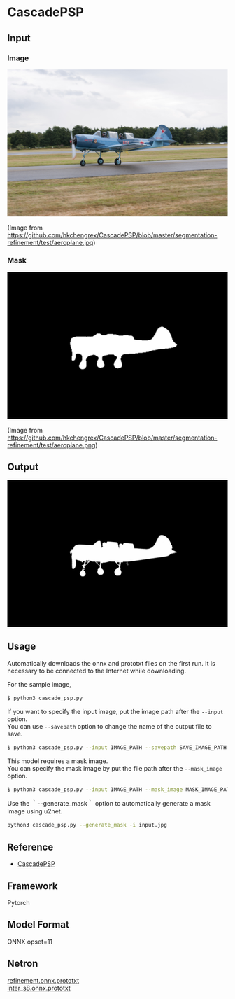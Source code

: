 # CascadePSP

## Input

### Image

![Input](aeroplane.jpg)

(Image from https://github.com/hkchengrex/CascadePSP/blob/master/segmentation-refinement/test/aeroplane.jpg)

### Mask

![Input](aeroplane.png)

(Image from https://github.com/hkchengrex/CascadePSP/blob/master/segmentation-refinement/test/aeroplane.png)

## Output

![Output](output.png)

## Usage
Automatically downloads the onnx and prototxt files on the first run.
It is necessary to be connected to the Internet while downloading.

For the sample image,
```bash
$ python3 cascade_psp.py
```

If you want to specify the input image, put the image path after the `--input` option.  
You can use `--savepath` option to change the name of the output file to save.
```bash
$ python3 cascade_psp.py --input IMAGE_PATH --savepath SAVE_IMAGE_PATH
```

This model requires a mask image.  
You can specify the mask image by put the file path after the `--mask_image` option.
```bash
$ python3 cascade_psp.py --input IMAGE_PATH --mask_image MASK_IMAGE_PATH
```

Use the ｀--generate_mask｀ option to automatically generate a mask image using u2net.

```bash
python3 cascade_psp.py --generate_mask -i input.jpg
```

## Reference

- [CascadePSP](https://github.com/hkchengrex/CascadePSP)

## Framework

Pytorch

## Model Format

ONNX opset=11

## Netron

[refinement.onnx.prototxt](https://netron.app/?url=https://storage.googleapis.com/ailia-models/cascade_psp/refinement.onnx.prototxt)  
[inter_s8.onnx.prototxt](https://netron.app/?url=https://storage.googleapis.com/ailia-models/cascade_psp/inter_s8.onnx.prototxt)  
